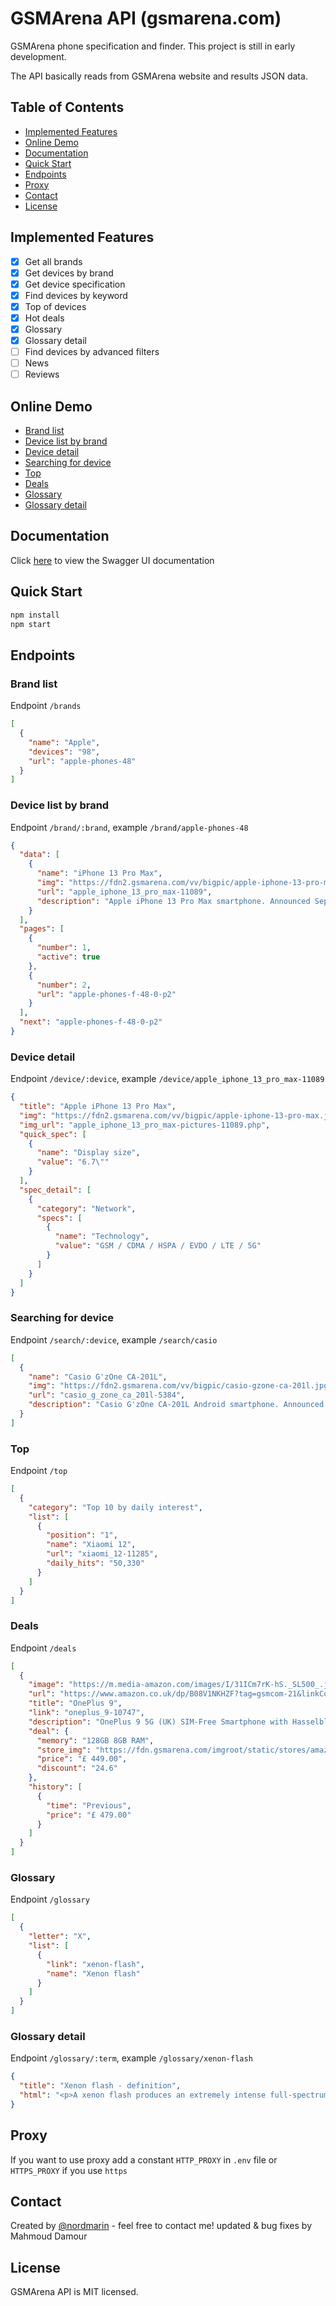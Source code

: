 # GSMArena API (gsmarena.com)

GSMArena phone specification and finder. This project is still in early development.

The API basically reads from GSMArena website and results JSON data.

## Table of Contents

* [Implemented Features](#implemented-features)
* [Online Demo](#online-demo)
* [Documentation](#documentation)
* [Quick Start](#quick-start)
* [Endpoints](#endpoints)
* [Proxy](#proxy)
* [Contact](#contact)
* [License](#license)

## Implemented Features

- [x] Get all brands
- [x] Get devices by brand
- [x] Get device specification
- [x] Find devices by keyword
- [x] Top of devices
- [x] Hot deals
- [x] Glossary
- [x] Glossary detail
- [ ] Find devices by advanced filters
- [ ] News
- [ ] Reviews

## Online Demo

* [Brand list](https://gsmarenadamour.herokuapp.com//brands)
* [Device list by brand](https://gsmarenadamour.herokuapp.com/brand/apple-phones-48)
* [Device detail](https://gsmarenadamour.herokuapp.com/device/apple_iphone_13_pro_max-11089)
* [Searching for device](https://gsmarenadamour.herokuapp.com//search/casio)
* [Top](https://https://gsmarenadamour.herokuapp.com/top)
* [Deals](https://gsmarenadamour.herokuapp.com/deals)
* [Glossary](https://gsmarenadamour.herokuapp.com/glossary)
* [Glossary detail](https://gsmarenadamour.herokuapp.com//glossary/xenon-flash)

## Documentation

Click [here](http://gsmarena-api.herokuapp.com/doc) to view the Swagger UI documentation

## Quick Start

```bash
npm install
npm start
```

## Endpoints

### Brand list

Endpoint `/brands`

```json
[
  {
    "name": "Apple",
    "devices": "98",
    "url": "apple-phones-48"
  }
]
```

### Device list by brand

Endpoint `/brand/:brand`, example `/brand/apple-phones-48`

```json
{
  "data": [
    {
      "name": "iPhone 13 Pro Max",
      "img": "https://fdn2.gsmarena.com/vv/bigpic/apple-iphone-13-pro-max.jpg",
      "url": "apple_iphone_13_pro_max-11089",
      "description": "Apple iPhone 13 Pro Max smartphone. Announced Sep 2021..."
    }
  ],
  "pages": [
    {
      "number": 1,
      "active": true
    },
    {
      "number": 2,
      "url": "apple-phones-f-48-0-p2"
    }
  ],
  "next": "apple-phones-f-48-0-p2"
}
```

### Device detail

Endpoint `/device/:device`, example `/device/apple_iphone_13_pro_max-11089`

```json
{
  "title": "Apple iPhone 13 Pro Max",
  "img": "https://fdn2.gsmarena.com/vv/bigpic/apple-iphone-13-pro-max.jpg",
  "img_url": "apple_iphone_13_pro_max-pictures-11089.php",
  "quick_spec": [
    {
      "name": "Display size",
      "value": "6.7\""
    }
  ],
  "spec_detail": [
    {
      "category": "Network",
      "specs": [
        {
          "name": "Technology",
          "value": "GSM / CDMA / HSPA / EVDO / LTE / 5G"
        }
      ]
    }
  ]
}
```

### Searching for device

Endpoint `/search/:device`, example `/search/casio`

```json
[
  {
    "name": "Casio G'zOne CA-201L",
    "img": "https://fdn2.gsmarena.com/vv/bigpic/casio-gzone-ca-201l.jpg",
    "url": "casio_g_zone_ca_201l-5384",
    "description": "Casio G'zOne CA-201L Android smartphone. Announced Mar 2013..."
  }
]
```

### Top

Endpoint `/top`

```json
[
  {
    "category": "Top 10 by daily interest",
    "list": [
      {
        "position": "1",
        "name": "Xiaomi 12",
        "url": "xiaomi_12-11285",
        "daily_hits": "50,330"
      }
    ]
  }
]
```

### Deals

Endpoint `/deals`

```json
[
  {
    "image": "https://m.media-amazon.com/images/I/31ICm7rK-hS._SL500_.jpg",
    "url": "https://www.amazon.co.uk/dp/B08V1NKHZF?tag=gsmcom-21&linkCode=osi&th=1&psc=1",
    "title": "OnePlus 9",
    "link": "oneplus_9-10747",
    "description": "OnePlus 9 5G (UK) SIM-Free Smartphone with Hasselblad Camera for Mobile - Arctic Sky...",
    "deal": {
      "memory": "128GB 8GB RAM",
      "store_img": "https://fdn.gsmarena.com/imgroot/static/stores/amazon-uk1.png",
      "price": "£ 449.00",
      "discount": "24.6"
    },
    "history": [
      {
        "time": "Previous",
        "price": "£ 479.00"
      }
    ]
  }
]
```

### Glossary

Endpoint `/glossary`

```json
[
  {
    "letter": "X",
    "list": [
      {
        "link": "xenon-flash",
        "name": "Xenon flash"
      }
    ]
  }
]
```

### Glossary detail

Endpoint `/glossary/:term`, example `/glossary/xenon-flash`

```json
{
  "title": "Xenon flash - definition",
  "html": "<p>A xenon flash produces an extremely intense full-spectrum white...</p>"
}
```

## Proxy

If you want to use proxy add a constant `HTTP_PROXY` in `.env` file or `HTTPS_PROXY` if you use `https`

## Contact

Created by [@nordmarin](https://t.me/nordmarin) - feel free to contact me!
updated & bug fixes by Mahmoud Damour 
## License

GSMArena API is MIT licensed.
